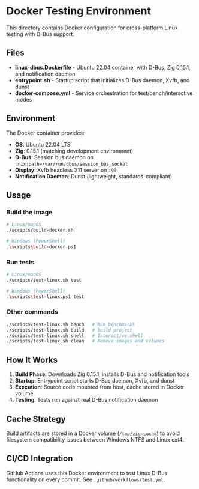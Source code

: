 # Docker Testing Environment

This directory contains Docker configuration for cross-platform Linux testing with D-Bus support.

## Files

- **linux-dbus.Dockerfile** - Ubuntu 22.04 container with D-Bus, Zig 0.15.1, and notification daemon
- **entrypoint.sh** - Startup script that initializes D-Bus daemon, Xvfb, and dunst
- **docker-compose.yml** - Service orchestration for test/bench/interactive modes

## Environment

The Docker container provides:
- **OS**: Ubuntu 22.04 LTS
- **Zig**: 0.15.1 (matching development environment)
- **D-Bus**: Session bus daemon on `unix:path=/var/run/dbus/session_bus_socket`
- **Display**: Xvfb headless X11 server on `:99`
- **Notification Daemon**: Dunst (lightweight, standards-compliant)

## Usage

### Build the image

```bash
# Linux/macOS
./scripts/build-docker.sh

# Windows (PowerShell)
.\scripts\build-docker.ps1
```

### Run tests

```bash
# Linux/macOS
./scripts/test-linux.sh test

# Windows (PowerShell)
.\scripts\test-linux.ps1 test
```

### Other commands

```bash
./scripts/test-linux.sh bench   # Run benchmarks
./scripts/test-linux.sh build   # Build project
./scripts/test-linux.sh shell   # Interactive shell
./scripts/test-linux.sh clean   # Remove images and volumes
```

## How It Works

1. **Build Phase**: Downloads Zig 0.15.1, installs D-Bus and notification tools
2. **Startup**: Entrypoint script starts D-Bus daemon, Xvfb, and dunst
3. **Execution**: Source code mounted from host, cache stored in Docker volume
4. **Testing**: Tests run against real D-Bus notification daemon

## Cache Strategy

Build artifacts are stored in a Docker volume (`/tmp/zig-cache`) to avoid filesystem compatibility issues between Windows NTFS and Linux ext4.

## CI/CD Integration

GitHub Actions uses this Docker environment to test Linux D-Bus functionality on every commit. See `.github/workflows/test.yml`.
